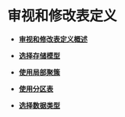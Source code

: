 # 审视和修改表定义

-   **[审视和修改表定义概述](审视和修改表定义概述.md)**  

-   **[选择存储模型](选择存储模型.md)**  

-   **[使用局部聚簇](使用局部聚簇.md)**  

-   **[使用分区表](使用分区表.md)**  

-   **[选择数据类型](选择数据类型.md)**  


